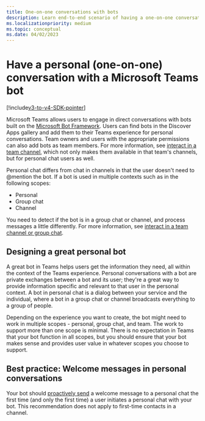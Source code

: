 ```yaml
---
title: One-on-one conversations with bots
description: Learn end-to-end scenario of having a one-on-one conversation with a bot in Teams, design personal bot, and best practices for welcome messages in personal chat.
ms.localizationpriority: medium
ms.topic: conceptual
ms.date: 04/02/2023
---
```

# Have a personal (one-on-one) conversation with a Microsoft Teams bot

[!include[v3-to-v4-SDK-pointer](~/includes/v3-to-v4-pointer-bots.md)]

Microsoft Teams allows users to engage in direct conversations with bots built on the [Microsoft Bot Framework](/azure/bot-service/?view=azure-bot-service-3.0&preserve-view=true). Users can find bots in the Discover Apps gallery and add them to their Teams experience for personal conversations. Team owners and users with the appropriate permissions can also add bots as team members. For more information, see [interact in a team channel](~/resources/bot-v3/bot-conversations/bots-conv-channel.md), which not only makes them available in that team's channels, but for personal chat users as well.

Personal chat differs from chat in channels in that the user doesn't need to @mention the bot. If a bot is used in multiple contexts such as in the following scopes:

* Personal
* Group chat
* Channel

You need to detect if the bot is in a group chat or channel, and process messages a little differently. For more information, see [interact in a team channel or group chat](~/resources/bot-v3/bot-conversations/bots-conv-channel.md).

## Designing a great personal bot

A great bot in Teams helps users get the information they need, all within the context of the Teams experience. Personal conversations with a bot are private exchanges between a bot and its user; they're a great way to provide information specific and relevant to that user in the personal context. A bot in personal chat is a dialog between your service and the individual, where a bot in a group chat or channel broadcasts everything to a group of people.

Depending on the experience you want to create, the bot might need to work in multiple scopes - personal, group chat, and team. The work to support more than one scope is minimal. There is no expectation in Teams that your bot function in all scopes, but you should ensure that your bot makes sense and provides user value in whatever scopes you choose to support.

## Best practice: Welcome messages in personal conversations

Your bot should [proactively send](~/resources/bot-v3/bot-conversations/bots-conv-proactive.md) a welcome message to a personal chat the first time (and only the first time) a user initiates a personal chat with your bot. This recommendation does not apply to first-time contacts in a channel.
